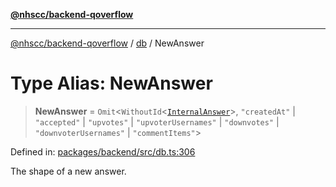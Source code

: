 [**@nhscc/backend-qoverflow**](../../README.md)

***

[@nhscc/backend-qoverflow](../../README.md) / [db](../README.md) / NewAnswer

# Type Alias: NewAnswer

> **NewAnswer** = `Omit`\<`WithoutId`\<[`InternalAnswer`](InternalAnswer.md)\>, `"createdAt"` \| `"accepted"` \| `"upvotes"` \| `"upvoterUsernames"` \| `"downvotes"` \| `"downvoterUsernames"` \| `"commentItems"`\>

Defined in: [packages/backend/src/db.ts:306](https://github.com/nhscc/qoverflow.api.hscc.bdpa.org/blob/7f72ded3e1b4a649a6466e0d002164176291fadc/packages/backend/src/db.ts#L306)

The shape of a new answer.

